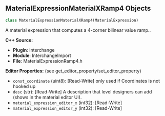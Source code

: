 ## MaterialExpressionMaterialXRamp4 Objects

```python
class MaterialExpressionMaterialXRamp4(MaterialExpression)
```

A material expression that computes a 4-corner bilinear value ramp..

**C++ Source:**

- **Plugin**: Interchange
- **Module**: InterchangeImport
- **File**: MaterialExpressionRamp4.h

**Editor Properties:** (see get_editor_property/set_editor_property)

- ``const_coordinate`` (uint8):  [Read-Write] only used if Coordinates is not hooked up
- ``desc`` (str):  [Read-Write] A description that level designers can add (shows in the material editor UI).
- ``material_expression_editor_x`` (int32):  [Read-Write]
- ``material_expression_editor_y`` (int32):  [Read-Write]

<a id="unreal.MaterialExpressionRamp4"></a>